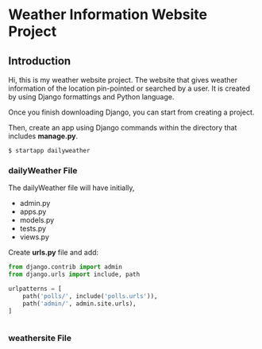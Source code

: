 Weather Information Website Project 
=====

Introduction
----

Hi, this is my weather website project.
The website that gives weather information of the location pin-pointed or searched by a user. It is created by using Django formattings and Python language.

Once you finish downloading Django, you can start from creating a project.

Then, create an app using Django commands within the directory that includes **manage.py**.

```
$ startapp dailyweather 
```

### dailyWeather File

The dailyWeather file will have initially,
- admin.py
- apps.py
- models.py
- tests.py
- views.py

Create **urls.py** file and add:

```python
from django.contrib import admin
from django.urls import include, path

urlpatterns = [
    path('polls/', include('polls.urls')),
    path('admin/', admin.site.urls),
]
```

```python

```

### weathersite File

